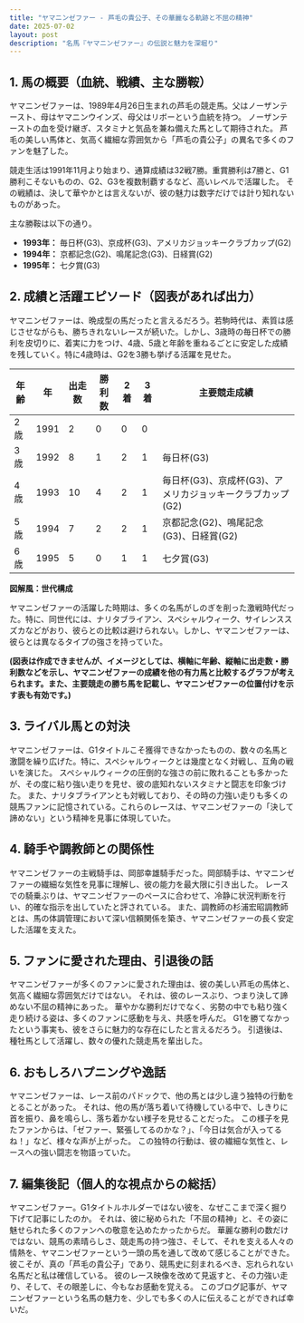 ```yaml
---
title: "ヤマニンゼファー - 芦毛の貴公子、その華麗なる軌跡と不屈の精神"
date: 2025-07-02
layout: post
description: "名馬『ヤマニンゼファー』の伝説と魅力を深堀り"
---
```


## 1. 馬の概要（血統、戦績、主な勝鞍）

ヤマニンゼファーは、1989年4月26日生まれの芦毛の競走馬。父はノーザンテースト、母はヤマニンウインズ、母父はリボーという血統を持つ。  ノーザンテーストの血を受け継ぎ、スタミナと気品を兼ね備えた馬として期待された。  芦毛の美しい馬体と、気高く繊細な雰囲気から「芦毛の貴公子」の異名で多くのファンを魅了した。

競走生活は1991年11月より始まり、通算成績は32戦7勝。重賞勝利は7勝と、G1勝利こそないものの、G2、G3を複数制覇するなど、高いレベルで活躍した。  その戦績は、決して華やかとは言えないが、彼の魅力は数字だけでは計り知れないものがあった。

主な勝鞍は以下の通り。

* **1993年：**  毎日杯(G3)、京成杯(G3)、アメリカジョッキークラブカップ(G2)
* **1994年：**  京都記念(G2)、鳴尾記念(G3)、日経賞(G2)
* **1995年：**  七夕賞(G3)


## 2. 成績と活躍エピソード（図表があれば出力）


ヤマニンゼファーは、晩成型の馬だったと言えるだろう。若駒時代は、素質は感じさせながらも、勝ちきれないレースが続いた。しかし、3歳時の毎日杯での勝利を皮切りに、着実に力をつけ、4歳、5歳と年齢を重ねるごとに安定した成績を残していく。特に4歳時は、G2を3勝も挙げる活躍を見せた。


| 年齢 | 年 | 出走数 | 勝利数 | 2着 | 3着 | 主要競走成績 |
|---|---|---|---|---|---|---|
| 2歳 | 1991 | 2 | 0 | 0 | 0 |  |
| 3歳 | 1992 | 8 | 1 | 2 | 1 | 毎日杯(G3) |
| 4歳 | 1993 | 10 | 4 | 2 | 1 | 毎日杯(G3)、京成杯(G3)、アメリカジョッキークラブカップ(G2) |
| 5歳 | 1994 | 7 | 2 | 2 | 1 | 京都記念(G2)、鳴尾記念(G3)、日経賞(G2) |
| 6歳 | 1995 | 5 | 0 | 1 | 1 | 七夕賞(G3) |


**図解風：世代構成**

ヤマニンゼファーの活躍した時期は、多くの名馬がしのぎを削った激戦時代だった。特に、同世代には、ナリタブライアン、スペシャルウィーク、サイレンススズカなどがおり、彼らとの比較は避けられない。しかし、ヤマニンゼファーは、彼らとは異なるタイプの強さを持っていた。


**(図表は作成できませんが、イメージとしては、横軸に年齢、縦軸に出走数・勝利数などを示し、ヤマニンゼファーの成績を他の有力馬と比較するグラフが考えられます。また、主要競走の勝ち馬を記載し、ヤマニンゼファーの位置付けを示す表も有効です。)**


## 3. ライバル馬との対決

ヤマニンゼファーは、G1タイトルこそ獲得できなかったものの、数々の名馬と激闘を繰り広げた。特に、スペシャルウィークとは幾度となく対戦し、互角の戦いを演じた。  スペシャルウィークの圧倒的な強さの前に敗れることも多かったが、その度に粘り強い走りを見せ、彼の底知れないスタミナと闘志を印象づけた。  また、ナリタブライアンとも対戦しており、その時の力強い走りも多くの競馬ファンに記憶されている。これらのレースは、ヤマニンゼファーの「決して諦めない」という精神を見事に体現していた。


## 4. 騎手や調教師との関係性


ヤマニンゼファーの主戦騎手は、岡部幸雄騎手だった。岡部騎手は、ヤマニンゼファーの繊細な気性を見事に理解し、彼の能力を最大限に引き出した。  レースでの騎乗ぶりは、ヤマニンゼファーのペースに合わせて、冷静に状況判断を行い、的確な指示を出していたと評されている。  また、調教師の杉浦宏昭調教師とは、馬の体調管理において深い信頼関係を築き、ヤマニンゼファーの長く安定した活躍を支えた。


## 5. ファンに愛された理由、引退後の話


ヤマニンゼファーが多くのファンに愛された理由は、彼の美しい芦毛の馬体と、気高く繊細な雰囲気だけではない。  それは、彼のレースぶり、つまり決して諦めない不屈の精神にあった。  華やかな勝利だけでなく、劣勢の中でも粘り強く走り続ける姿は、多くのファンに感動を与え、共感を呼んだ。  G1を勝てなかったという事実も、彼をさらに魅力的な存在にしたと言えるだろう。  引退後は、種牡馬として活躍し、数々の優れた競走馬を輩出した。


## 6. おもしろハプニングや逸話


ヤマニンゼファーは、レース前のパドックで、他の馬とは少し違う独特の行動をとることがあった。  それは、他の馬が落ち着いて待機している中で、しきりに首を振り、鼻を鳴らし、落ち着かない様子を見せることだった。  この様子を見たファンからは、「ゼファー、緊張してるのかな？」、「今日は気合が入ってるね！」など、様々な声が上がった。  この独特の行動は、彼の繊細な気性と、レースへの強い闘志を物語っていた。


## 7. 編集後記（個人的な視点からの総括）


ヤマニンゼファー。G1タイトルホルダーではない彼を、なぜここまで深く掘り下げて記事にしたのか。  それは、彼に秘められた「不屈の精神」と、その姿に魅せられた多くのファンへの敬意を込めたかったからだ。  華麗な勝利の数だけではない、競馬の素晴らしさ、競走馬の持つ強さ、そして、それを支える人々の情熱を、ヤマニンゼファーという一頭の馬を通して改めて感じることができた。  彼こそが、真の「芦毛の貴公子」であり、競馬史に刻まれるべき、忘れられない名馬だと私は確信している。  彼のレース映像を改めて見返すと、その力強い走り、そして、その眼差しに、今もなお感動を覚える。  このブログ記事が、ヤマニンゼファーという名馬の魅力を、少しでも多くの人に伝えることができれば幸いだ。
